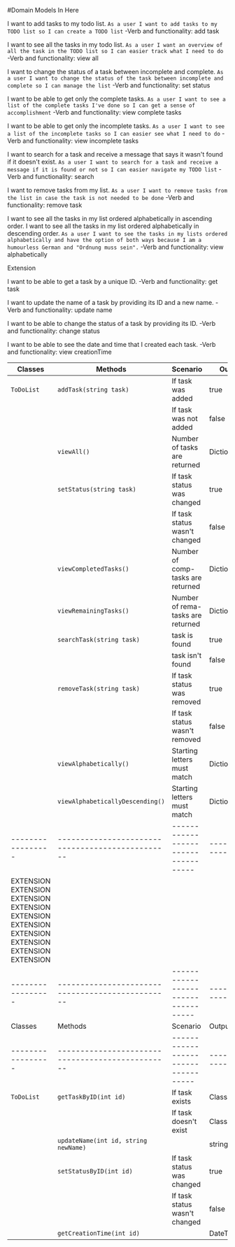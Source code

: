 #Domain Models In Here

I want to add tasks to my todo list.
	```As a user I want to add tasks to my TODO list so I can create a TODO list```
	-Verb and functionality: add task

I want to see all the tasks in my todo list.
	```As a user I want an overview of all the task in the TODO list so I can easier track what I need to do```
	-Verb and functionality: view all

I want to change the status of a task between incomplete and complete.
	```As a user I want to change the status of the task between incomplete and complete so I can manage the list```
	-Verb and functionality: set status

I want to be able to get only the complete tasks.
	```As a user I want to see a list of the complete tasks I've done so I can get a sense of accomplishment```
	-Verb and functionality: view complete tasks

I want to be able to get only the incomplete tasks.
	```As a user I want to see a list of the incomplete tasks so I can easier see what I need to do```
	-Verb and functionality: view incomplete tasks

I want to search for a task and receive a message that says it wasn't found if it doesn't exist.
	```As a user I want to search for a task and receive a message if it is found or not so I can easier navigate my TODO list```
	-Verb and functionality: search

I want to remove tasks from my list.
	```As a user I want to remove tasks from the list in case the task is not needed to be done```
	-Verb and functionality: remove task

I want to see all the tasks in my list ordered alphabetically in ascending order.
I want to see all the tasks in my list ordered alphabetically in descending order.
	```As a user I want to see the tasks in my lists ordered alphabetically and have the option of both ways because I am a humourless German and "Ordnung muss sein".```
	-Verb and functionality: view alphabetically

Extension

I want to be able to get a task by a unique ID.
	-Verb and functionality: get task

I want to update the name of a task by providing its ID and a new name.
	-Verb and functionality: update name

I want to be able to change the status of a task by providing its ID.
	-Verb and functionality: change status

I want to be able to see the date and time that I created each task.
	-Verb and functionality: view creationTime



| Classes         | Methods                                        | Scenario                          | Outputs |
|-----------------|------------------------------------------------|-----------------------------------|--------------|
| `ToDoList`	  | `addTask(string task)`	    				   | If task was added	               | true         |
|                 |                                                | If task was not added	           | false        |
| 				  | `viewAll()`	    							   | Number of tasks are returned      | Dictionary   |
| 				  | `setStatus(string task)`	    			   | If task status was changed        | true         |
|                 |                                                | If task status wasn't changed	   | false        |
| 				  | `viewCompletedTasks()`	    				   | Number of comp-tasks are returned | Dictionary   |
| 				  | `viewRemainingTasks()`	    				   | Number of rema-tasks are returned | Dictionary   |
| 				  | `searchTask(string task)`	    			   | task is found          	       | true         |
|                 |                                                | task isn't found       	       | false        |
| 				  | `removeTask(string task)`	    			   | If task status was removed        | true         |
|                 |                                                | If task status wasn't removed	   | false        |
| 				  | `viewAlphabetically()`	    			       | Starting letters must match       | Dictionary   |
| 				  | `viewAlphabeticallyDescending()`	    	   | Starting letters must match       | Dictionary   |
|-----------------|------------------------------------------------|-----------------------------------|--------------|
|     EXTENSION  EXTENSION  EXTENSION  EXTENSION  EXTENSION  EXTENSION  EXTENSION  EXTENSION  EXTENSION  EXTENSION    |
|-----------------|------------------------------------------------|-----------------------------------|--------------|
| Classes         | Methods                                        | Scenario                          | Outputs	  |
|-----------------|------------------------------------------------|-----------------------------------|--------------|
| `ToDoList`	  | `getTaskByID(int id)`	    				   | If task exists					   | Class        |
| 				  |                                                | If task doesn't exist             | Class(empty?)|
| 				  | `updateName(int id, string newName)`           |                                   | string       |
| 				  | `setStatusByID(int id)`	    				   | If task status was changed        | true         |
|                 |                                                | If task status wasn't changed	   | false        |
| 				  | `getCreationTime(int id)`	    			   |						           | DateTime     |